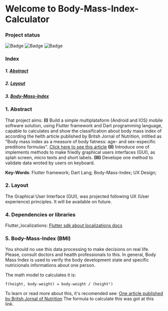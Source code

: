 # Welcome to Body-Mass-Index-Calculator


### Project status

![Badge](https://img.shields.io/static/v1?label=Framework&message=Flutter&color=blue&style=for-the-badge&logo=FLUTTER)   ![Badge](https://img.shields.io/static/v1?label=Language&message=dart&color=blue&style=for-the-badge&logo=DART) ![Badge](https://img.shields.io/static/v1?label=Project_Stage&message=IN_PROGRESS&color=yellow&style=for-the-badge)  

### Index

##### 1. [Abstract](#Abstract)
##### 2. [Layout](#Layout)
##### 3. [Body-Mass-Index](#BMI)

### 1. Abstract <a name="Abstract"/>

That project aims: **(I)** Build a simple multiplataform (Android and IOS) mobile software solution, using Flutter framework and Dart programming language, capable to calculates and show the classification about body mass index of according the helth article published by Britsh Jornal of Nutrition, intitled as "Body mass  index as a measure of body fatness: age- and sex-especific preditions formulas". [Click here to see this article](https://www.cambridge.org/core/journals/british-journal-of-nutrition/article/body-mass-index-as-a-measure-of-body-fatness-age-and-sexspecific-prediction-formulas/9C03B18E1A0E4CDB0441644EE64D9AA2)  **(II)** Introduce one of implements methods to make friedly graphical users interfaces (GUI), as splah screen, micro texts and short labels. **(III)** Develope one method to validate data wroted by users on keyboard.

**Key-Words**: Flutter framework; Dart Lang; Body-Mass-Index; UX Design;
 
### 2. Layout <a name="Layout"/>
The Graphical User Interface (GUI), was projected following UX (User experience) principles. It will be available on future. 

### 4. Dependencies or libraries <a name="Dependencies"/>

Flutter_localizations:  [Flutter sdk about localizations docs](https://flutter.dev/docs/development/accessibility-and-localization/internationalization)

### 5. Body-Mass-Index (BMI) <a name="BMI"/>

You should no use this data processing to make decisions on real life. Please, consult doctors and health professionals to this. In general, Body Mass Index is used to verify the body development state and specific nutricionals informations about one person. 

The math model to calculates it is:

    f(height, body-weight) = body-weight / (height²)

To learn or read more about this, it's recomended see: [One article published by Britsh Jornal of Nutrition](https://www.cambridge.org/core/journals/british-journal-of-nutrition/article/body-mass-index-as-a-measure-of-body-fatness-age-and-sexspecific-prediction-formulas/9C03B18E1A0E4CDB0441644EE64D9AA2) The formula to calculate this was got at this link.



#